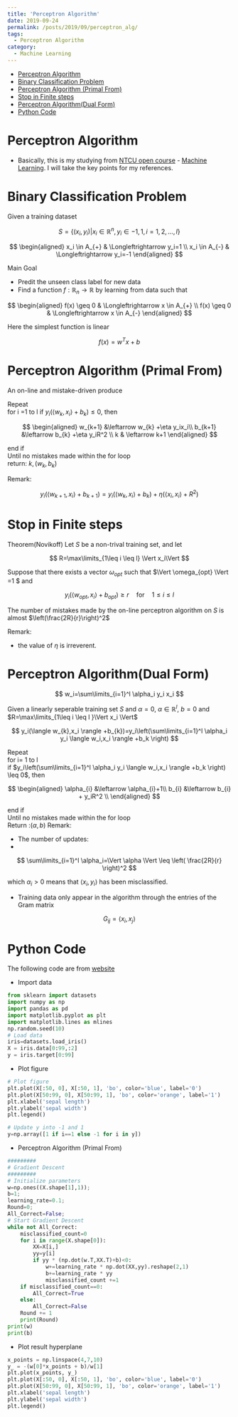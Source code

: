 ```yaml
---
title: 'Perceptron Algorithm'
date: 2019-09-24
permalink: /posts/2019/09/perceptron_alg/
tags:
  - Perceptron Algorithm
category:
  - Machine Learning
---
```

- [Perceptron Algorithm](#Perceptron-Algorithm)
- [Binary Classification Problem](#Binary-Classification-Problem)
- [Perceptron Algorithm (Primal From)](#Perceptron-Algorithm-Primal-From)
- [Stop in Finite steps](#Stop-in-Finite-steps)
- [Perceptron Algorithm(Dual Form)](#Perceptron-AlgorithmDual-Form)
- [Python Code](#Python-Code)

# Perceptron Algorithm
- Basically, this is my studying from [NTCU open course](http://ocw.nctu.edu.tw/index.php) - [Machine Learning](http://ocw.nctu.edu.tw/course_detail.php?bgid=1&gid=1&nid=563&page=1). I will take the key points for my references.


# Binary Classification Problem

Given a training dataset

$$
S=\{(x_i,y_i) | x_i \in \mathbb{R}^n,  y_i \in {-1,1,i=1,2,\dots,l} \}
$$

$$
\begin{aligned}
x_i  \in A_{+} & \Longleftrightarrow y_i=1 \\
x_i  \in A_{-} & \Longleftrightarrow y_i=-1
\end{aligned}
$$

Main Goal
- Predit the unseen class label for new data
- Find a function $f:\mathbb{R}_n \rightarrow \mathbb{R}$ by learning from data such that

$$
\begin{aligned}
f(x) \geq 0  & \Longleftrightarrow x  \in A_{+} \\
f(x) \geq 0  & \Longleftrightarrow x  \in A_{-}
\end{aligned}
$$

Here the simplest function is linear 

$$
f(x)=w^{T}x+b
$$

# Perceptron Algorithm (Primal From)
An on-line and mistake-driven produce 

Repeat
<br>
for i =1 to l 
if $y_i(\langle w_{k},x_i \rangle +b_k) \leq 0$, then 

$$
\begin{aligned}
w_{k+1}  &\leftarrow  w_{k} +\eta y_ix_i\\
b_{k+1}  &\leftarrow  b_{k}  +\eta y_iR^2 \\
k & \leftarrow k+1
\end{aligned}
$$

end if
<br>
Until no mistakes made within the for loop 
<br>
return: $k,(w_k,b_k)$

Remark:

$$
y_i(\langle w_{k+1},x_i \rangle +b_{k+1})=
y_i(\langle w_{k},x_i \rangle +b_{k})+\eta(\langle x_{i},x_i \rangle +R^2)
$$

# Stop in Finite steps
Theorem(Novikoff)
Let $S$ be a non-trival training set, and let

$$
R=\max\limits_{1\leq i \leq l} \Vert x_i\Vert
$$

Suppose that there exists a vector $\omega_{opt}$ such that $\Vert \omega_{opt} \Vert =1 $ and 

$$
y_i(\langle w_{opt},x_i \rangle +b_{opt}) \geq r \quad \text{for} \quad 1\leq i \leq l 
$$

The number of mistakes made by the on-line perceptron algorithm on $S$ is almost $\left(\frac{2R}{r}\right)^2$


Remark:
- the value of $\eta$ is irreverent.

# Perceptron Algorithm(Dual Form)

$$ 
w_i=\sum\limits_{i=1}^l \alpha_i y_i x_i
$$

Given a linearly seperable training set $S$ and $\alpha=0$, $\alpha \in \mathbb{R}^l$, $b=0$ and $R=\max\limits_{1\leq i \leq l }\Vert x_i \Vert$

$$
y_i(\langle w_{k},x_i \rangle +b_{k})=y_i\left(\sum\limits_{i=1}^l \alpha_i y_i \langle w_i,x_i \rangle +b_k \right)
$$

Repeat
<br>
for i= 1 to l
<br> 
if $y_i\left(\sum\limits_{i=1}^l \alpha_i y_i \langle w_i,x_i \rangle +b_k \right) \leq 0$, then

$$
\begin{aligned}
\alpha_{i}  &\leftarrow  \alpha_{i}+1\\
b_{i}  &\leftarrow  b_{i}  + y_iR^2 \\
\end{aligned}
$$

end if
<br>
Until no mistakes made within the for loop 
<br>
Return :$(\alpha, b)$
Remark:
- The number of updates: 
- 
$$
\sum\limits_{i=1}^l \alpha_i=\Vert \alpha \Vert \leq \left( \frac{2R}{r} \right)^2
$$

which $\alpha_i >0$ means that $\langle x_i,y_i \rangle$ has been misclassified.
 - Training data only appear in the algorithm through the entries of the Gram matrix

$$
G_{ij}=\langle x_i, x_j \rangle
$$

# Python Code
The following code are from [website](https://towardsdatascience.com/an-introduction-to-perceptron-algorithm-40f2ab4e2099)
- Import data
```python
from sklearn import datasets
import numpy as np
import pandas as pd
import matplotlib.pyplot as plt
import matplotlib.lines as mlines
np.random.seed(10)
# Load data
iris=datasets.load_iris()
X = iris.data[0:99,:2]
y = iris.target[0:99]
```

- Plot figure
```python 
# Plot figure
plt.plot(X[:50, 0], X[:50, 1], 'bo', color='blue', label='0')
plt.plot(X[50:99, 0], X[50:99, 1], 'bo', color='orange', label='1')
plt.xlabel('sepal length')
plt.ylabel('sepal width')
plt.legend()
```
```python
# Update y into -1 and 1
y=np.array([1 if i==1 else -1 for i in y])
```
- Perceptron Algorithm (Primal From)
```python
#########
# Gradient Descent
#########
# Initialize parameters
w=np.ones((X.shape[1],1));
b=1;
learning_rate=0.1;
Round=0;
All_Correct=False;
# Start Gradient Descent
while not All_Correct:
    misclassified_count=0
    for i in range(X.shape[0]):
        XX=X[i,]
        yy=y[i]
        if yy * (np.dot(w.T,XX.T)+b)<0:
            w+=learning_rate * np.dot(XX,yy).reshape(2,1)
            b+=learning_rate * yy
            misclassified_count +=1
    if misclassified_count==0:
        All_Correct=True
    else:
        All_Correct=False
    Round += 1
    print(Round)
print(w)
print(b)
```
- Plot result hyperplane
```python 
x_points = np.linspace(4,7,10)
y_ = -(w[0]*x_points + b)/w[1]
plt.plot(x_points, y_)
plt.plot(X[:50, 0], X[:50, 1], 'bo', color='blue', label='0')
plt.plot(X[50:99, 0], X[50:99, 1], 'bo', color='orange', label='1')
plt.xlabel('sepal length')
plt.ylabel('sepal width')
plt.legend()
```